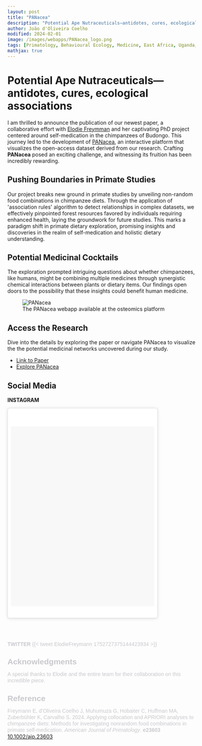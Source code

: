 ```yaml
---
layout: post
title: "PANacea"
description: "Potential Ape Nutraceuticals—antidotes, cures, ecological associations"
author: João d'Oliveira Coelho
modified: 2024-02-01
image: /images/webapps/PANacea_logo.png
tags: [Primatology, Behavioural Ecology, Medicine, East Africa, Uganda, Pan, APRIORI, Machine Learning]
mathjax: true
---
```


# Potential Ape Nutraceuticals—antidotes, cures, ecological associations

I am thrilled to announce the publication of our newest paper, a collaborative effort with <a href="https://www.elodiefreymannportfolio.com" target="_blank">Elodie Freymman</a> and her captivating PhD project centered around self-medication in the chimpanzees of Budongo. This journey led to the development of <a href="https://osteomics.com/PANacea/" target="_blank">PANacea</a>, an interactive platform that visualizes the open-access dataset derived from our research. Crafting **PANacea** posed an exciting challenge, and witnessing its fruition has been incredibly rewarding.

## Pushing Boundaries in Primate Studies

Our project breaks new ground in primate studies by unveiling non-random food combinations in chimpanzee diets. Through the application of 'association rules' algorithm to detect relationships in complex datasets, we effectively pinpointed forest resources favored by individuals requiring enhanced health, laying the groundwork for future studies. This marks a paradigm shift in primate dietary exploration, promising insights and discoveries in the realm of self-medication and holistic dietary understanding.

## Potential Medicinal Cocktails

The exploration prompted intriguing questions about whether chimpanzees, like humans, might be combining multiple medicines through synergistic chemical interactions between plants or dietary items. Our findings open doors to the possibility that these insights could benefit human medicine.

<figure>
	<img src="/images/webapps/PANacea.png" alt="PANacea">
	<figcaption>The PANacea webapp available at the osteomics platform</figcaption>
</figure>

## Access the Research

Dive into the details by exploring the paper or navigate PANacea to visualize the the potential medicinal networks uncovered during our study.

- <a href="https://doi.org/10.1002/ajp.23603" target="_blank">Link to Paper</a>
- <a href="https://osteomics.com/PANacea/" target="_blank">Explore PANacea</a>

## Social Media

**INSTAGRAM**

<blockquote class="instagram-media" data-instgrm-version="6" style="background:#FFF; border:0; border-radius:3px; box-shadow:0 0 1px 0 rgba(0,0,0,0.5),0 1px 10px 0 rgba(0,0,0,0.15); margin:1px; max-width:400px; padding:0; width:99.375%; width:-webkit-calc(100% - 2px); width:calc(100% - 2px);">
  <div style="padding:8px;">
    <div style="background:#F8F8F8; line-height:0; margin-top:40px; padding:62.4537037037% 0; text-align:center; width:100%;">
      <div style="background:url(https://instagram.com/p/C2x6QARtyI3/media/?size=l); display:block; height:44px; margin:0 auto -44px; position:relative; top:-22px; width:44px;"></div>
    </div>
    <p style="color:#c9c8cd; font-family:Arial,sans-serif; font-size:14px; line-height:17px; margin-bottom:0; margin-top:8px; overflow:hidden; padding:8px 0 7px; text-align:center; text-overflow:ellipsis; white-space:nowrap;">
      <a href="https://www.instagram.com/p/C2x6QARtyI3/" style="color:#c9c8cd; font-family:Arial,sans-serif; font-size:14px; font-style:normal; font-weight:normal; line-height:17px; text-decoration:none;" target="_blank">
    </p>
  </div>
</blockquote>
<script async defer src="//platform.instagram.com/en_US/embeds.js"></script>

<br></br>

**TWITTER**
{{< tweet ElodieFreymann 1752727375144423934 >}}


## Acknowledgments

A special thanks to Elodie and the entire team for their collaboration on this incredible piece.

## Reference

Freymann E, d’Oliveira Coelho J, Muhumuza G, Hobaiter C, Huffman MA, Zuberbühler K, Carvalho S. 2024. Applying collocation and APRIORI analyses to chimpanzee diets: Methods for investigating nonrandom food combinations in primate self-medication. *American Journal of Primatology*. **e23603** <a href ='https://onlinelibrary.wiley.com/doi/10.1002/ajp.23603' target='_blank'>10.1002/ajp.23603</a>



